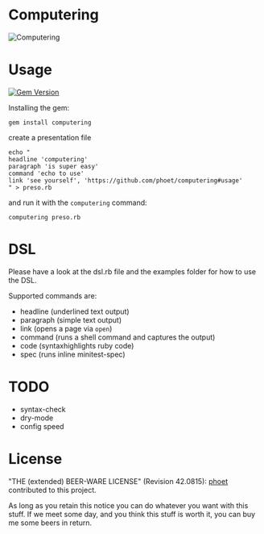 # Computering

![Computering](http://blog.pluralsight.com/wp-content/uploads/peepcode/2013/charismatic-duo/img/dinosaur-hands.gif)

# Usage

[![Gem Version](https://badge.fury.io/rb/computering.png)](http://badge.fury.io/rb/computering)

Installing the gem:

```
gem install computering
```

create a presentation file

```
echo "
headline 'computering'
paragraph 'is super easy'
command 'echo to use'
link 'see yourself', 'https://github.com/phoet/computering#usage'
" > preso.rb
```

and run it with the `computering` command:

```
computering preso.rb
```

# DSL

Please have a look at the dsl.rb file and the examples folder for how to use the DSL.

Supported commands are:

* headline (underlined text output)
* paragraph (simple text output)
* link (opens a page via `open`)
* command (runs a shell command and captures the output)
* code (syntaxhighlights ruby code)
* spec (runs inline minitest-spec)

# TODO

* syntax-check
* dry-mode
* config speed

# License

"THE (extended) BEER-WARE LICENSE" (Revision 42.0815): [phoet](mailto:ps@nofail.de) contributed to this project.

As long as you retain this notice you can do whatever you want with this stuff.
If we meet some day, and you think this stuff is worth it, you can buy me some beers in return.
